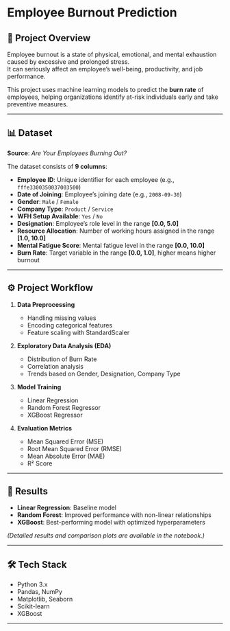 # Employee Burnout Prediction

## 📌 Project Overview
Employee burnout is a state of physical, emotional, and mental exhaustion caused by excessive and prolonged stress.  
It can seriously affect an employee’s well-being, productivity, and job performance.  

This project uses machine learning models to predict the **burn rate** of employees, helping organizations identify at-risk individuals early and take preventive measures.

---

## 📊 Dataset
**Source**: *Are Your Employees Burning Out?*

The dataset consists of **9 columns**:

- **Employee ID**: Unique identifier for each employee (e.g., `fffe3300350037003500`)  
- **Date of Joining**: Employee’s joining date (e.g., `2008-09-30`)  
- **Gender**: `Male` / `Female`  
- **Company Type**: `Product` / `Service`  
- **WFH Setup Available**: `Yes` / `No`  
- **Designation**: Employee’s role level in the range **[0.0, 5.0]**  
- **Resource Allocation**: Number of working hours assigned in the range **[1.0, 10.0]**  
- **Mental Fatigue Score**: Mental fatigue level in the range **[0.0, 10.0]**  
- **Burn Rate**: Target variable in the range **[0.0, 1.0]**, higher means higher burnout  

---

## ⚙️ Project Workflow
1. **Data Preprocessing**
   - Handling missing values  
   - Encoding categorical features  
   - Feature scaling with StandardScaler  

2. **Exploratory Data Analysis (EDA)**
   - Distribution of Burn Rate  
   - Correlation analysis  
   - Trends based on Gender, Designation, Company Type  

3. **Model Training**
   - Linear Regression  
   - Random Forest Regressor  
   - XGBoost Regressor  

4. **Evaluation Metrics**
   - Mean Squared Error (MSE)  
   - Root Mean Squared Error (RMSE)  
   - Mean Absolute Error (MAE)  
   - R² Score  

---

## 🚀 Results
- **Linear Regression**: Baseline model  
- **Random Forest**: Improved performance with non-linear relationships  
- **XGBoost**: Best-performing model with optimized hyperparameters  

*(Detailed results and comparison plots are available in the notebook.)*

---

## 🛠️ Tech Stack
- Python 3.x  
- Pandas, NumPy  
- Matplotlib, Seaborn  
- Scikit-learn  
- XGBoost  

---
